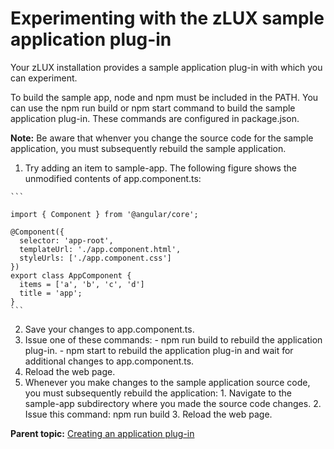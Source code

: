 # Experimenting with the zLUX sample application plug-in

Your zLUX installation provides a sample application plug-in with which you can experiment.

To build the sample app, node and npm must be included in the PATH. You can use the npm run build or npm start command to build the sample application plug-in. These commands are configured in package.json.

**Note:** Be aware that whenver you change the source code for the sample application, you must subsequently rebuild the sample application.

1.   Try adding an item to sample-app. The following figure shows the unmodified contents of app.component.ts:

    ```
    
    import { Component } from '@angular/core';
    
    @Component({
      selector: 'app-root',
      templateUrl: './app.component.html',
      styleUrls: ['./app.component.css']
    })
    export class AppComponent {
      items = ['a', 'b', 'c', 'd']
      title = 'app';
    }
    ```

2.   Save your changes to app.component.ts. 
3.   Issue one of these commands: 
    -   npm run build to rebuild the application plug-in.
    -   npm start to rebuild the application plug-in and wait for additional changes to app.component.ts.
4.   Reload the web page. 
5.   Whenever you make changes to the sample application source code, you must subsequently rebuild the application: 
    1.   Navigate to the sample-app subdirectory where you made the source code changes. 
    2.   Issue this command: npm run build 
    3.   Reload the web page. 

**Parent topic:** [Creating an application plug-in](mvd-plugincreateappplugin.md)


